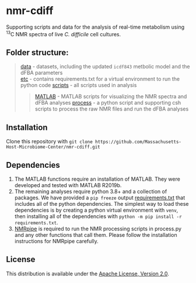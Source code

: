 # nmr-cdiff
Supporting scripts and data for the analysis of real-time metabolism using <sup>13</sup>C NMR spectra of live _C. difficile_ cell cultures.

## Folder structure:
> [data](data) - datasets, including the updated `icdf843` metbolic model and the dFBA parameters  
> [etc](etc) - contains requirements.txt for a virtual environment to run the python code
> [scripts](scripts) - all scripts used in analysis 
> > [MATLAB](scripts/MATLAB) - MATLAB scripts for visualizing the NMR spectra and dFBA analyses 
> > [process](scripts/process) - a python script and supporting csh scripts to process the raw NMR files and run the dFBA analyses
 
## Installation
Clone this repository with `git clone https://github.com/Massachusetts-Host-Microbiome-Center/nmr-cdiff.git`

## Dependencies
1. The MATLAB functions require an installation of MATLAB. They were developed and tested with MATLAB R2019b.
2. The remaining analyses require python 3.8+ and a collection of packages. We have provided a `pip freeze` output [requirements.txt](etc/requirements.txt) that includes all of the python dependencies. The simplest way to load these dependencies is by creating a python virtual environment with `venv`, then installing all of the dependencies with `python -m pip install -r requirements.txt`.
3. [NMRpipe](https://www.ibbr.umd.edu/nmrpipe/install.html) is required to run the NMR processing scripts in process.py and any other functions that call them. Please follow the installation instructions for NMRpipe carefully.

## License
This distribution is available under the [Apache License, Version 2.0](LICENSE).
